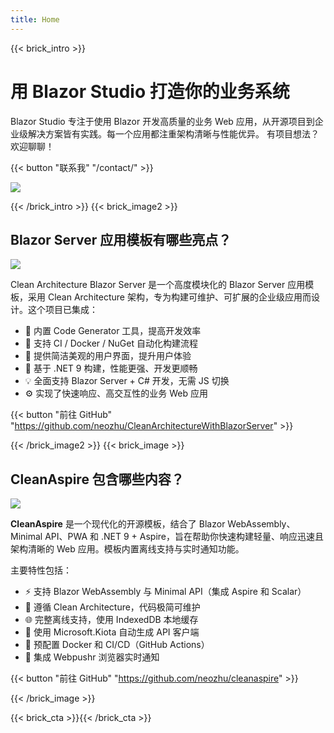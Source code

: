 ```yaml
---
title: Home
---
```

{{< brick_intro >}}

# 用 Blazor Studio 打造你的业务系统

Blazor Studio 专注于使用 Blazor 开发高质量的业务 Web 应用，从开源项目到企业级解决方案皆有实践。每一个应用都注重架构清晰与性能优异。
有项目想法？欢迎聊聊！

{{< button "联系我" "/contact/" >}}

![](/uploads/illustrations/cuate/assets.png)

{{< /brick_intro >}}
{{< brick_image2 >}}

## Blazor Server 应用模板有哪些亮点？

![](/uploads/illustrations/cuate/responsive.png)

Clean Architecture Blazor Server 是一个高度模块化的 Blazor Server 应用模板，采用 Clean Architecture 架构，专为构建可维护、可扩展的企业级应用而设计。这个项目已集成：


- 🚀 内置 Code Generator 工具，提高开发效率  
- 🐳 支持 CI / Docker / NuGet 自动化构建流程  
- 🎨 提供简洁美观的用户界面，提升用户体验  
- 🧱 基于 .NET 9 构建，性能更强、开发更顺畅  
- 💡 全面支持 Blazor Server + C# 开发，无需 JS 切换  
- ⚙️ 实现了快速响应、高交互性的业务 Web 应用  

{{< button "前往 GitHub" "https://github.com/neozhu/CleanArchitectureWithBlazorServer" >}}

{{< /brick_image2 >}}
{{< brick_image >}}

## CleanAspire 包含哪些内容？

![](/uploads/illustrations/cuate/blazorclient.jpg)

**CleanAspire** 是一个现代化的开源模板，结合了 Blazor WebAssembly、Minimal API、PWA 和 .NET 9 + Aspire，旨在帮助你快速构建轻量、响应迅速且架构清晰的 Web 应用。模板内置离线支持与实时通知功能。

主要特性包括：

- ⚡ 支持 Blazor WebAssembly 与 Minimal API（集成 Aspire 和 Scalar）  
- 🧱 遵循 Clean Architecture，代码极简可维护  
- 🌐 完整离线支持，使用 IndexedDB 本地缓存  
- 🔄 使用 Microsoft.Kiota 自动生成 API 客户端  
- 🚀 预配置 Docker 和 CI/CD（GitHub Actions）  
- 🔔 集成 Webpushr 浏览器实时通知  

{{< button "前往 GitHub" "https://github.com/neozhu/cleanaspire" >}}


{{< /brick_image >}}

{{< brick_cta >}}{{< /brick_cta >}}